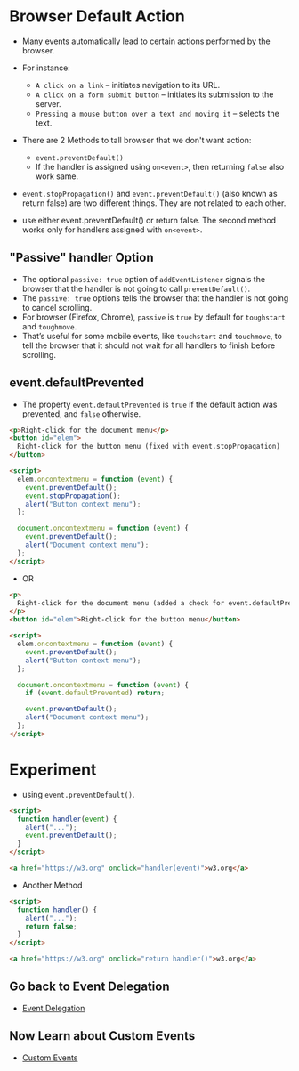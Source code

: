 # Browser Default Action

- Many events automatically lead to certain actions performed by the browser.

- For instance:

  - `A click on a link` – initiates navigation to its URL.
  - `A click on a form submit button` – initiates its submission to the server.
  - `Pressing a mouse button over a text and moving it` – selects the text.

- There are 2 Methods to tall browser that we don't want action:

  - `event.preventDefault()`
  - If the handler is assigned using `on<event>`, then returning `false` also work same.

- `event.stopPropagation()` and `event.preventDefault()` (also known as return false) are two different things. They are not related to each other.
- use either event.preventDefault() or return false. The second method works only for handlers assigned with `on<event>`.

## "Passive" handler Option

- The optional `passive: true` option of `addEventListener` signals the browser that the handler is not going to call `preventDefault()`.
- The `passive: true` options tells the browser that the handler is not going to cancel scrolling.
- For browser (Firefox, Chrome), `passive` is `true` by default for `toughstart` and `toughmove`.
- That’s useful for some mobile events, like `touchstart` and `touchmove`, to tell the browser that it should not wait for all handlers to finish before scrolling.

## event.defaultPrevented

- The property `event.defaultPrevented` is `true` if the default action was prevented, and `false` otherwise.

```html
<p>Right-click for the document menu</p>
<button id="elem">
  Right-click for the button menu (fixed with event.stopPropagation)
</button>

<script>
  elem.oncontextmenu = function (event) {
    event.preventDefault();
    event.stopPropagation();
    alert("Button context menu");
  };

  document.oncontextmenu = function (event) {
    event.preventDefault();
    alert("Document context menu");
  };
</script>
```

- OR

```html
<p>
  Right-click for the document menu (added a check for event.defaultPrevented)
</p>
<button id="elem">Right-click for the button menu</button>

<script>
  elem.oncontextmenu = function (event) {
    event.preventDefault();
    alert("Button context menu");
  };

  document.oncontextmenu = function (event) {
    if (event.defaultPrevented) return;

    event.preventDefault();
    alert("Document context menu");
  };
</script>
```

# Experiment

- using `event.preventDefault()`.

```html
<script>
  function handler(event) {
    alert("...");
    event.preventDefault();
  }
</script>

<a href="https://w3.org" onclick="handler(event)">w3.org</a>
```

- Another Method

```html
<script>
  function handler() {
    alert("...");
    return false;
  }
</script>

<a href="https://w3.org" onclick="return handler()">w3.org</a>
```

## Go back to Event Delegation

- [Event Delegation](./03%20Event_deligation.md)

## Now Learn about Custom Events

- [Custom Events](./05%20Custom_Events.md)